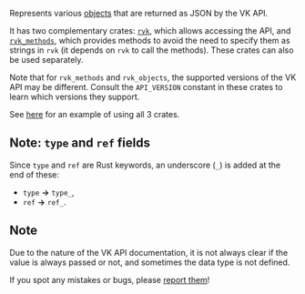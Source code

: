 Represents various [objects](https://vk.com/dev/objects) that are returned as JSON by the VK API.

It has two complementary crates: [`rvk`](https://docs.rs/rvk), which allows accessing the API,
and [`rvk_methods`](https://docs.rs/rvk_methods), which provides methods to avoid the need to
specify them as strings in `rvk` (it depends on `rvk` to call the methods).
These crates can also be used separately.

Note that for `rvk_methods` and `rvk_objects`, the supported versions of the VK API may be different.
Consult the `API_VERSION` constant in these crates to learn which versions they support.

See [here](https://github.com/u32i64/rvk#readme) for an example of using all 3 crates.

## Note: `type` and `ref` fields
Since `type` and `ref` are Rust keywords, an underscore (`_`) is added at the end of these:
- `type` **->** `type_`,
- `ref` **->** `ref_`.

## Note
Due to the nature of the VK API documentation, it is not always clear if the value is always passed or not, and sometimes the data type is not defined.

If you spot any mistakes or bugs, please [report them](https://github.com/u32i64/rvk/issues)!
